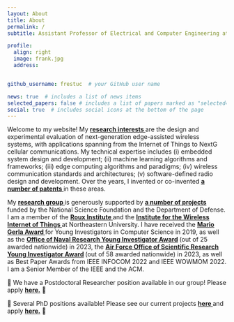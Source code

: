```yaml
---
layout: About
title: About
permalink: /
subtitle: Assistant Professor of Electrical and Computer Engineering at Northeastern University 

profile:
  align: right
  image: frank.jpg
  address: 


github_username: frestuc  # your GitHub user name

news: true  # includes a list of news items
selected_papers: false # includes a list of papers marked as "selected={true}"
social: true  # includes social icons at the bottom of the page
---
```


<meta charset="UTF-8">

<p>Welcome to my website! My <strong> <a class="news-title" href="https://restuccialab.github.io/publications/"> research interests </a> </strong> are the design and experimental evaluation of next-generation edge-assisted wireless systems, with applications spanning from the Internet of Things to NextG cellular communications. My technical expertise includes (i) embedded system design and development; (ii) machine learning algorithms and frameworks; (iii) edge computing algorithms and paradigms; (iv) wireless communication standards and architectures; (v) software-defined radio design and development. Over the years, I invented or co-invented <strong> <a class="news-title" href="https://patents.google.com/?inventor=Francesco+Restuccia&oq=inventor:(Francesco+Restuccia)"> a number of patents </a> </strong> in these areas.</p>

<p> My <strong> <a class="news-title" href="https://restuccialab.github.io/Laboratory/"> research group </a> </strong> is generously supported by <strong> <a class="news-title" href="https://restuccialab.github.io/projects/"> a number of projects </a> </strong> funded by the National Science Foundation and the Department of Defense. I am a member of the  <strong> <a class="news-title" href="https://roux.northeastern.edu/"> Roux Institute </a> </strong>  and the <strong> <a class="news-title" href="https://www.northeastern.edu/wiot/">  Institute for the Wireless Internet of Things  </a> </strong>  at Northeastern University. I have received the <strong> <a class="news-title" href="https://coe.northeastern.edu/news/restucci-wins-issnaf-mario-gerla-award/"> Mario Gerla Award </a> </strong> for Young Investigators in Computer Science in 2019, as well as the  <strong> <a class="news-title" href="https://www.nre.navy.mil/media-center/news-releases/best-and-brightest-onrs-2023-young-investigators"> Office of Naval Research Young Investigator Award</a> </strong> (out of 25 awarded nationwide) in 2023, the <strong> <a class="news-title" href="https://www.afrl.af.mil/News/Article-Display/Article/3245790/afrlafosr-awards-25-million-via-young-investigator-research-program/"> Air Force Office of Scientific Research Young Investigator Award</a> </strong> (out of 58 awarded nationwide) in 2023, as well as Best Paper Awards from IEEE INFOCOM 2022 and  IEEE WOWMOM 2022. I am a Senior Member of the IEEE and the ACM. </p> 

<p> 📣 We have a Postdoctoral Researcher position available in our group! Please apply <strong> <a class="news-title" href="https://northeastern.wd1.myworkdayjobs.com/en-US/careers/details/Postdoctoral-Research-Associate_R107487"> here.</a></strong> 📣</p> 

<p> 📣 Several PhD positions available! Please see our current projects <strong> <a class="news-title" href="https://restuccialab.github.io/projects/"> here </a> </strong> and apply <strong> <a class="news-title" href="https://coe.northeastern.edu/apply/#_ga=2.140143731.1345551263.1673546631-731403194.1662726864"> here.</a></strong> 📣</p>


